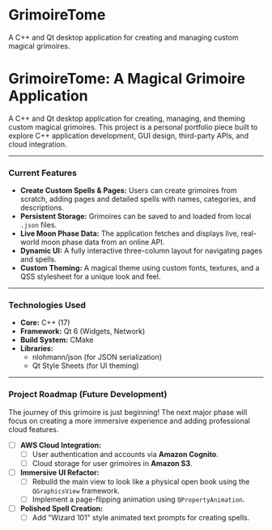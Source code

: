 # GrimoireTome
A C++ and Qt desktop application for creating and managing custom magical grimoires.
# GrimoireTome: A Magical Grimoire Application



A C++ and Qt desktop application for creating, managing, and theming custom magical grimoires. This project is a personal portfolio piece built to explore C++ application development, GUI design, third-party APIs, and cloud integration.

---

### Current Features

* **Create Custom Spells & Pages:** Users can create grimoires from scratch, adding pages and detailed spells with names, categories, and descriptions.
* **Persistent Storage:** Grimoires can be saved to and loaded from local `.json` files.
* **Live Moon Phase Data:** The application fetches and displays live, real-world moon phase data from an online API.
* **Dynamic UI:** A fully interactive three-column layout for navigating pages and spells.
* **Custom Theming:** A magical theme using custom fonts, textures, and a QSS stylesheet for a unique look and feel.

---

### Technologies Used

* **Core:** C++ (17)
* **Framework:** Qt 6 (Widgets, Network)
* **Build System:** CMake
* **Libraries:**
    * nlohmann/json (for JSON serialization)
    * Qt Style Sheets (for UI theming)

---

### Project Roadmap (Future Development)

The journey of this grimoire is just beginning! The next major phase will focus on creating a more immersive experience and adding professional cloud features.

-   [ ] **AWS Cloud Integration:**
    -   [ ] User authentication and accounts via **Amazon Cognito**.
    -   [ ] Cloud storage for user grimoires in **Amazon S3**.
-   [ ] **Immersive UI Refactor:**
    -   [ ] Rebuild the main view to look like a physical open book using the `QGraphicsView` framework.
    -   [ ] Implement a page-flipping animation using `QPropertyAnimation`.
-   [ ] **Polished Spell Creation:**
    -   [ ] Add "Wizard 101" style animated text prompts for creating spells.

